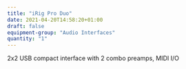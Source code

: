 ```yaml
---
title: "iRig Pro Duo"
date: 2021-04-20T14:58:20+01:00
draft: false
equipment-group: "Audio Interfaces"
quantity: "1"
---
```


2x2 USB compact interface with 2 combo preamps, MIDI I/O